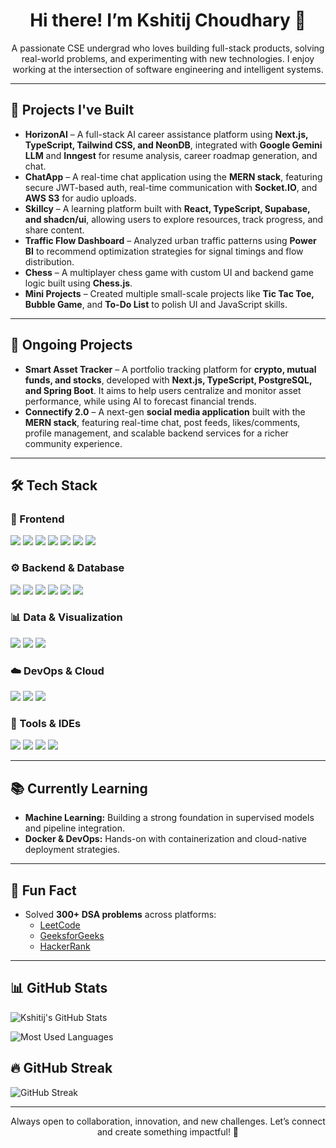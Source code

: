 <h1 align="center">Hi there! I’m Kshitij Choudhary 👋</h1>

<p align="center">
A passionate CSE undergrad who loves building full-stack products, solving real-world problems, and experimenting with new technologies. I enjoy working at the intersection of software engineering and intelligent systems.
</p>

---

<h2>🚀 Projects I've Built</h2>

- **HorizonAI** – A full-stack AI career assistance platform using **Next.js, TypeScript, Tailwind CSS, and NeonDB**, integrated with **Google Gemini LLM** and **Inngest** for resume analysis, career roadmap generation, and chat.
- **ChatApp** – A real-time chat application using the **MERN stack**, featuring secure JWT-based auth, real-time communication with **Socket.IO**, and **AWS S3** for audio uploads.
- **Skillcy** – A learning platform built with **React, TypeScript, Supabase, and shadcn/ui**, allowing users to explore resources, track progress, and share content.
- **Traffic Flow Dashboard** – Analyzed urban traffic patterns using **Power BI** to recommend optimization strategies for signal timings and flow distribution.
- **Chess** – A multiplayer chess game with custom UI and backend game logic built using **Chess.js**.
- **Mini Projects** – Created multiple small-scale projects like **Tic Tac Toe, Bubble Game**, and **To-Do List** to polish UI and JavaScript skills.

---

<h2>🧪 Ongoing Projects</h2>

- **Smart Asset Tracker** – A portfolio tracking platform for **crypto, mutual funds, and stocks**, developed with **Next.js, TypeScript, PostgreSQL, and Spring Boot**. It aims to help users centralize and monitor asset performance, while using AI to forecast financial trends.
- **Connectify 2.0** – A next-gen **social media application** built with the **MERN stack**, featuring real-time chat, post feeds, likes/comments, profile management, and scalable backend services for a richer community experience.

---

<h2>🛠️ Tech Stack</h2>

### 🎨 Frontend
<p>
  <img src="https://img.shields.io/badge/HTML5-%23E34F26.svg?style=for-the-badge&logo=html5&logoColor=white">
  <img src="https://img.shields.io/badge/CSS3-%231572B6.svg?style=for-the-badge&logo=css3&logoColor=white">
  <img src="https://img.shields.io/badge/JavaScript-%23F7DF1E.svg?style=for-the-badge&logo=javascript&logoColor=black">
  <img src="https://img.shields.io/badge/React-%2361DAFB.svg?style=for-the-badge&logo=react&logoColor=black">
  <img src="https://img.shields.io/badge/Next.js-%23000000.svg?style=for-the-badge&logo=nextdotjs&logoColor=white">
  <img src="https://img.shields.io/badge/TypeScript-%233178C6.svg?style=for-the-badge&logo=typescript&logoColor=white">
  <img src="https://img.shields.io/badge/Tailwind%20CSS-%2338B2AC.svg?style=for-the-badge&logo=tailwindcss&logoColor=white">
</p>

### ⚙️ Backend & Database
<p>
  <img src="https://img.shields.io/badge/Node.js-%23339933.svg?style=for-the-badge&logo=nodedotjs&logoColor=white">
  <img src="https://img.shields.io/badge/Express.js-%23000000.svg?style=for-the-badge&logo=express&logoColor=white">
  <img src="https://img.shields.io/badge/MongoDB-%2347A248.svg?style=for-the-badge&logo=mongodb&logoColor=white">
  <img src="https://img.shields.io/badge/PostgreSQL-%23336791.svg?style=for-the-badge&logo=postgresql&logoColor=white">
  <img src="https://img.shields.io/badge/Spring%20Boot-%236DB33F.svg?style=for-the-badge&logo=springboot&logoColor=white">
  <img src="https://img.shields.io/badge/Drizzle%20ORM-%232D3748.svg?style=for-the-badge&logo=drizzle&logoColor=white">
</p>

### 📊 Data & Visualization
<p>
  <img src="https://img.shields.io/badge/Power%20BI-%23F2C811.svg?style=for-the-badge&logo=powerbi&logoColor=black">
  <img src="https://img.shields.io/badge/Python-%233776AB.svg?style=for-the-badge&logo=python&logoColor=white">
  <img src="https://img.shields.io/badge/MySQL-%234479A1.svg?style=for-the-badge&logo=mysql&logoColor=white">
</p>

### ☁️ DevOps & Cloud
<p>
  <img src="https://img.shields.io/badge/AWS-%23FF9900.svg?style=for-the-badge&logo=amazonaws&logoColor=white">
  <img src="https://img.shields.io/badge/Docker-%232496ED.svg?style=for-the-badge&logo=docker&logoColor=white">
  <img src="https://img.shields.io/badge/Render-%2366B2E4.svg?style=for-the-badge&logo=render&logoColor=white">
</p>

### 🧰 Tools & IDEs
<p>
  <img src="https://img.shields.io/badge/Git-%23F05032.svg?style=for-the-badge&logo=git&logoColor=white">
  <img src="https://img.shields.io/badge/GitHub-%23181717.svg?style=for-the-badge&logo=github&logoColor=white">
  <img src="https://img.shields.io/badge/VS%20Code-%23007ACC.svg?style=for-the-badge&logo=visualstudiocode&logoColor=white">
  <img src="https://img.shields.io/badge/Code::Blocks-%23000000.svg?style=for-the-badge&logo=codeblocks&logoColor=white">
</p>

---

<h2>📚 Currently Learning</h2>

- **Machine Learning:** Building a strong foundation in supervised models and pipeline integration.  
- **Docker & DevOps:** Hands-on with containerization and cloud-native deployment strategies.

---

<h2>🎉 Fun Fact</h2>

- Solved **300+ DSA problems** across platforms:  
  - [LeetCode](https://leetcode.com/u/ksh03082004/)  
  - [GeeksforGeeks](https://www.geeksforgeeks.org/user/ksh030w09k/)  
  - [HackerRank](https://www.hackerrank.com/Kshitij3824)

---

<h2>📊 GitHub Stats</h2>

![Kshitij's GitHub Stats](https://github-readme-stats.vercel.app/api?username=Kshitij83&show_icons=true&theme=tokyonight)

![Most Used Languages](https://github-readme-stats.vercel.app/api/top-langs/?username=Kshitij83&layout=compact&theme=tokyonight)

<h2>🔥 GitHub Streak</h2>

![GitHub Streak](https://github-readme-streak-stats.herokuapp.com/?user=Kshitij83&theme=tokyonight)

---

<p align="center">Always open to collaboration, innovation, and new challenges. Let’s connect and create something impactful! 🚀</p>
